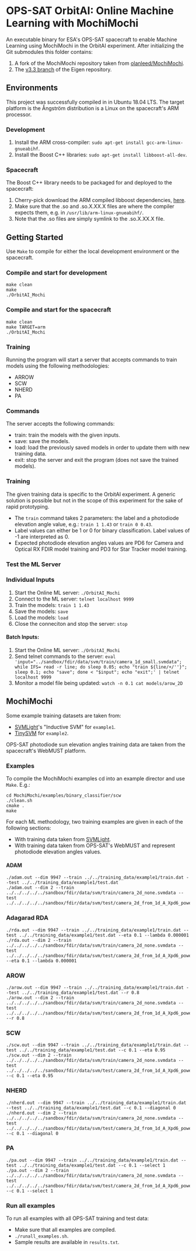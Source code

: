 # OPS-SAT OrbitAI: Online Machine Learning with MochiMochi
An executable binary for ESA's OPS-SAT spacecraft to enable Machine Learning using MochiMochi in the OrbitAI experiment. After initializing the Git submodules this folder contains:
1. A fork of the MochiMochi repository taken from [olanleed/MochiMochi](https://github.com/olanleed/MochiMochi).
2. The [v3.3 branch](https://gitlab.com/libeigen/eigen/-/tree/3.3) of the Eigen repository.

## Environments
This project was successfully compiled in in Ubuntu 18.04 LTS. The target platform is the Ångström distribution is a Linux on the spacecraft's ARM processor.

### Development
1. Install the ARM cross-compiler: `sudo apt-get install gcc-arm-linux-gnueabihf`.
2. Install the Boost C++ libraries: `sudo apt-get install libboost-all-dev`.

### Spacecraft
The Boost C++ library needs to be packaged for and deployed to the spacecraft:
1. Cherry-pick download the ARM compiled libboost dependencies, [here](https://packages.debian.org/source/stretch/armhf/boost1.62).
2. Make sure that the .so and .so.X.XX.X files are where the compiler expects them, e.g. in `/usr/lib/arm-linux-gnueabihf/`.
3. Note that the .so files are simply symlink to the .so.X.XX.X file.

## Getting Started
Use `Make` to compile for either the local development environment or the spacecraft. 

### Compile and start for development
```
make clean
make
./OrbitAI_Mochi
```

### Compile and start for the spacecraft
```
make clean
make TARGET=arm
./OrbitAI_Mochi
```

### Training
Running the program will start a server that accepts commands to train models using the following methodologies:
- ARROW
- SCW
- NHERD
- PA

### Commands
The server accepts the following commands:
- train: train the models with the given inputs.
- save: save the models.
- load: load the previously saved models in order to update them with new training data.
- exit: stop the server and exit the program (does not save the trained models).

### Training
The given training data is specific to the OrbitAI experiment. A generic solution is possible but not in the scope of this experiment for the sake of rapid prototyping.
- The `train` command takes 2 parameters: the label and a photodiode elevation angle value, e.g.: `train 1 1.43` or `train 0 0.43`.
- Label values can either be 1 or 0 for binary classification. Label values of -1 are interpreted as 0.
- Expected photodiode elevation angles values are PD6 for Camera and Optical RX FDIR model training and PD3 for Star Tracker model training.

### Test the ML Server
### Individual Inputs
1. Start the Online ML server: `./OrbitAI_Mochi `
2. Connect to the ML server: `telnet localhost 9999`
3. Train the models: `train 1 1.43`
4. Save the models: `save`
5. Load the models: `load`
6. Close the conneciton and stop the server: `stop`

#### Batch Inputs:
1. Start the Online ML server: `./OrbitAI_Mochi `
2. Send telnet commands to the server: `eval 'input="../sandbox/fdir/data/svm/train/camera_1d_small.svmdata"; while IFS= read -r line; do sleep 0.05; echo "train ${line/+/''}"; sleep 0.1; echo "save"; done < "$input"; echo "exit";' | telnet localhost 9999`
3. Monitor a model file being updated: `watch -n 0.1 cat models/arow_2D`


## MochiMochi
Some example training datasets are taken from:
- [SVMLight](http://svmlight.joachims.org/)'s "Inductive SVM" for `example1`.
- [TinySVM](http://chasen.org/~taku/software/TinySVM/) for `example2`.

OPS-SAT photodiode sun elevation angles training data are taken from the spacecraft's WebMUST platform.

### Examples
To compile the MochiMochi examples cd into an example director and use `Make`. E.g.:
```
cd MochiMochi/examples/binary_classifier/scw
./clean.sh
cmake .
make
```

For each ML methodology, two training examples are given in each of the following sections:
- With training data taken from [SVMLight](http://svmlight.joachims.org/).
- With training data taken from OPS-SAT's WebMUST and represent  photodiode elevation angles values.

#### ADAM
```
./adam.out --dim 9947 --train ../../training_data/example1/train.dat --test ../../training_data/example1/test.dat
./adam.out --dim 2 --train ../../../../../sandbox/fdir/data/svm/train/camera_2d_none.svmdata --test ../../../../../sandbox/fdir/data/svm/test/camera_2d_from_1d_A_Xpd6_power.svmdata
```

### Adagarad RDA
```
./rda.out --dim 9947 --train ../../training_data/example1/train.dat --test ../../training_data/example1/test.dat --eta 0.1 --lambda 0.000001
./rda.out --dim 2 --train ../../../../../sandbox/fdir/data/svm/train/camera_2d_none.svmdata --test ../../../../../sandbox/fdir/data/svm/test/camera_2d_from_1d_A_Xpd6_power.svmdata --eta 0.1 --lambda 0.000001
```

### AROW
```
./arow.out --dim 9947 --train ../../training_data/example1/train.dat --test ../../training_data/example1/test.dat --r 0.8
./arow.out --dim 2 --train ../../../../../sandbox/fdir/data/svm/train/camera_2d_none.svmdata --test ../../../../../sandbox/fdir/data/svm/test/camera_2d_from_1d_A_Xpd6_power.svmdata --r 0.8
```

### SCW
```
./scw.out --dim 9947 --train ../../training_data/example1/train.dat --test ../../training_data/example1/test.dat --c 0.1 --eta 0.95
./scw.out --dim 2 --train ../../../../../sandbox/fdir/data/svm/train/camera_2d_none.svmdata --test ../../../../../sandbox/fdir/data/svm/test/camera_2d_from_1d_A_Xpd6_power.svmdata --c 0.1 --eta 0.95
```

### NHERD
```
./nherd.out --dim 9947 --train ../../training_data/example1/train.dat --test ../../training_data/example1/test.dat --c 0.1 --diagonal 0
./nherd.out --dim 2 --train ../../../../../sandbox/fdir/data/svm/train/camera_2d_none.svmdata --test ../../../../../sandbox/fdir/data/svm/test/camera_2d_from_1d_A_Xpd6_power.svmdata --c 0.1 --diagonal 0
```

### PA
```
./pa.out --dim 9947 --train ../../training_data/example1/train.dat --test ../../training_data/example1/test.dat --c 0.1 --select 1
./pa.out --dim 2 --train ../../../../../sandbox/fdir/data/svm/train/camera_2d_none.svmdata --test ../../../../../sandbox/fdir/data/svm/test/camera_2d_from_1d_A_Xpd6_power.svmdata --c 0.1 --select 1
```

### Run all examples
To run all examples with all OPS-SAT training and test data:
- Make sure that all examples are compiled.
- `./runall_examples.sh`.
- Sample results are available in `results.txt`.